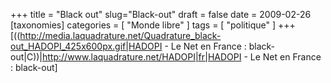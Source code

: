 +++
title = "Black out"
slug="Black-out"
draft = false
date = 2009-02-26
[taxonomies]
categories = [ "Monde libre" ]
tags = [ "politique" ]
+++
[((http://media.laquadrature.net/Quadrature_black-out_HADOPI_425x600px.gif|HADOPI - Le Net en France : black-out|C))|http://www.laquadrature.net/HADOPI|fr|HADOPI - Le Net en France : black-out]